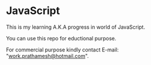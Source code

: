# JavaScript
This is my learning A.K.A progress in world of JavaScript.

You can use this repo for eductional purpose.

For commercial purpose kindly contact E-mail: "work.prathamesh@hotmail.com".

